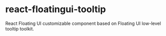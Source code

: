 # react-floatingui-tooltip
React Floating UI customizable component based on Floating UI low-level tooltip toolkit.
